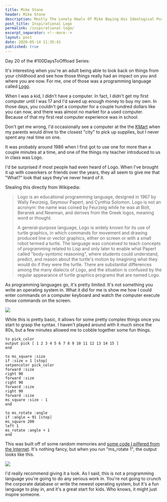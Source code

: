 ```yaml
---
title: Mike Stone
header: Mike Stone
description: Mostly The Lonely Howls Of Mike Baying His Ideological Purity At The Moon
post_title: Inspirational Logo
permalink: /inspirational-logo/
excerpt_separator: <!--more-->
layout: post
date: 2020-05-14 11:35:41
published: true
---
```


Day 20 of the #100DaysToOffload Series:

It's interesting when you're an adult being able to look back on things from your childhood and see how those things really had an impact on you and where you are now. For me, one of those was a programming language called [Logo](https://en.wikipedia.org/wiki/Logo_\(programming_language\)).

<!--more-->

When I was a kid, I didn't have a computer. In fact, I didn't get my first computer until I was 17 and I'd saved up enough money to buy my own. In those days, you couldn't get a computer for a couple hundred dollars like you can now, and there was almost no market for a used computer. Because of that my first real computer experience was in school.

Don't get me wrong, I'd occasionally see a computer at the the [KMart](https://www.kmart.com) when my parents would drive to the closest "city" to pick up supplies, but I never spent any real time on one.

It was probably around 1986 when I first got to use one for more than a couple minutes at a time, and one of the things my teacher introduced to us in class was Logo.

I'd be surprised if most people had even heard of Logo. When I've brought it up with coworkers or friends over the years, they all seem to give me that "What?" look that says they've never heard of it.

Stealing this directly from Wikipedia:

>Logo is an educational programming language, designed in 1967 by Wally Feurzeig, Seymour Papert, and Cynthia Solomon. Logo is not an acronym: the name was coined by Feurzeig while he was at Bolt, Beranek and Newman, and derives from the Greek logos, meaning word or thought.
>
>A general-purpose language, Logo is widely known for its use of turtle graphics, in which commands for movement and drawing produced line or vector graphics, either on screen or with a small robot termed a turtle. The language was conceived to teach concepts of programming related to Lisp and only later to enable what Papert called "body-syntonic reasoning", where students could understand, predict, and reason about the turtle's motion by imagining what they would do if they were the turtle. There are substantial differences among the many dialects of Logo, and the situation is confused by the regular appearance of turtle graphics programs that are named Logo.

As programming languages go, it's pretty limited. It's not something you write an operating system in. What it did for me is show me how I could enter commands on a computer keyboard and watch the computer execute those commands on the screen.

![](https://i.snap.as/pz5H6cD.png)

While this is pretty basic, it allows for some pretty complex things once you start to grasp the syntax. I haven't played around with it much since the 80s, but a few minutes allowed me to cobble together some fun things.

```
to pick_color
output pick [ 1 2 3 4 5 6 7 8 9 10 11 12 13 14 15 ]
end

to ms_square :size
if :size = 1 [stop]
setpencolor pick_color
forward :size
right 90
forward :size
right 90
forward :size
right 90
forward :size
ms_square :size - 1
end

to ms_rotate :angle
if :angle = 91 [stop]
ms_square 200
left 1
ms_rotate :angle + 1
end
```

This was built off of some random memories and [some code I pilfered from the Internet](https://linuxgazette.net/167/silva.html). It's nothing fancy, but when you run "ms_rotate 1", the output looks like this.

![](https://i.snap.as/bbCUBT5.png)

I'd really recommend giving it a look. As I said, this is not a programming language you're going to do any serious work in. You're not going to crunch the corporate database or write the newest operating system, but it's a fun language to play in, and it's a great start for kids. Who knows, it might just inspire someone.